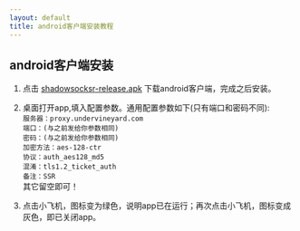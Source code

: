 ```yaml
---
layout: default
title: android客户端安装教程
---
```


## android客户端安装

1. 点击 [shadowsocksr-release.apk](http://www.undervineyard.com/shadowsocksr-release.apk) 下载android客户端，完成之后安装。
2. 桌面打开app,填入配置参数。通用配置参数如下(只有端口和密码不同):     
	``服务器：proxy.undervineyard.com	``  
	``端口：(与之前发给你参数相同)``  
	``密码：(与之前发给你参数相同)``  
	``加密方法：aes-128-ctr``  
	`协议：auth_aes128_md5`   
	`混淆：tls1.2_ticket_auth`  
	`备注：SSR`  
	其它留空即可！ 

3.  点击小飞机，图标变为绿色，说明app已在运行；再次点击小飞机，图标变成灰色，即已关闭app。